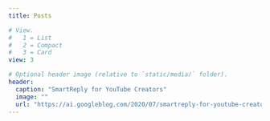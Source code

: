 ```yaml
---
title: Posts

# View.
#   1 = List
#   2 = Compact
#   3 = Card
view: 3

# Optional header image (relative to `static/media/` folder).
header:
  caption: "SmartReply for YouTube Creators"
  image: ""
  url: "https://ai.googleblog.com/2020/07/smartreply-for-youtube-creators.html"
---
```

